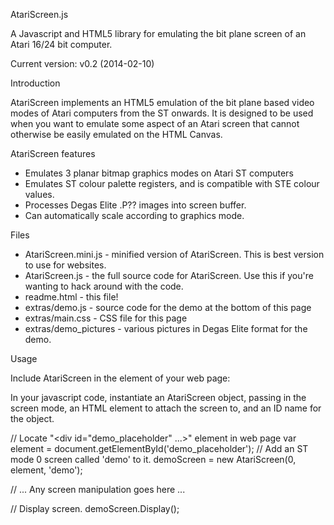 AtariScreen.js

A Javascript and HTML5 library for emulating the bit plane screen of an Atari 16/24 bit computer.

Current version: v0.2 (2014-02-10)

Introduction

AtariScreen implements an HTML5 emulation of the bit plane based video modes of Atari computers from the ST onwards. 
It is designed to be used when you want to emulate some aspect of an Atari screen that cannot otherwise be easily 
emulated on the HTML Canvas.

AtariScreen features

* Emulates 3 planar bitmap graphics modes on Atari ST computers
* Emulates ST colour palette registers, and is compatible with STE colour values.
* Processes Degas Elite .P?? images into screen buffer.
* Can automatically scale according to graphics mode.

Files

* AtariScreen.mini.js - minified version of AtariScreen. This is best version to use for websites.
* AtariScreen.js - the full source code for AtariScreen. Use this if you're wanting to hack around with the code.
* readme.html - this file!
* extras/demo.js - source code for the demo at the bottom of this page
* extras/main.css - CSS file for this page
* extras/demo_pictures - various pictures in Degas Elite format for the demo.

Usage

Include AtariScreen in the <head> element of your web page:

  <script src=&quot;AtariScreen.mini.js&quot; language=&quot;Javascript&quot; type=&quot;text/javascript&quot;></script>

In your javascript code, instantiate an AtariScreen object, passing in the screen mode, an HTML element to attach the screen to, and an ID name for the object.

  // Locate &quot;<div id=&quot;demo_placeholder&quot; ...>&quot; element in web page
  var element = document.getElementById('demo_placeholder');
  // Add an ST mode 0 screen called 'demo' to it.
  demoScreen = new AtariScreen(0, element, 'demo');

  // ... Any screen manipulation goes here ...

  // Display screen.
  demoScreen.Display();
  

